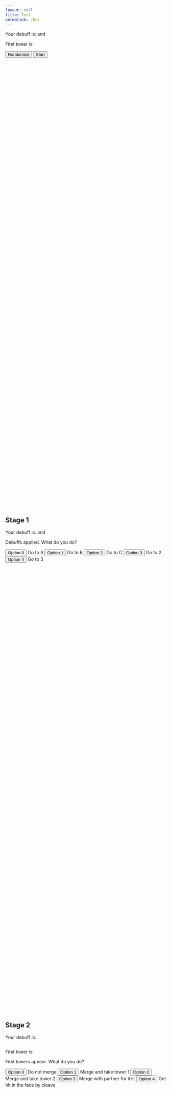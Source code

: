 ```yaml
---
layout: null
title: Test
permalink: /hc2
---
```


<p id="top">Your debuff is: <span class="debuff"></span> and <span class="stackdebuff"></span></p>
<p>First tower is: <span class="tower1"></span></p>

<button onclick="randomize()" type="button">
	Randomize</button>

<button onclick="location.href='#ref1'" type="button">
	Start</button>	

<div style="line-height:10000%;"><br></div>




<h2 id="ref1">Stage 1</h2>

<p id="top">Your debuff is: <span class="debuff"></span> and <span class="stackdebuff"></span></p>

Debuffs applied. What do you do?

<button id="button1_0" class="choice" onclick="location.href='#ref0'" type="button">
	Option 0</button>
Go to A

<button id="button1_1" class="choice" onclick="location.href='#ref0'" type="button">
	Option 1</button>
Go to B

<button id="button1_2" class="choice" onclick="location.href='#ref0'" type="button">
	Option 2</button>
Go to C
	
<button id="button1_3" class="choice" onclick="location.href='#ref0'" type="button">
	Option 3</button>
Go to 2
	
<button id="button1_4" class="choice" onclick="location.href='#ref0'" type="button">
	Option 4</button>
Go to 3
	
<div style="line-height:10000%;"><br></div>





<h2 id="ref2">Stage 2</h2>

<p>Your debuff is: <span class="stage2debuff"></span></p>
<img id="stage2debuffimg" src="">
<p>First tower is: <span class="tower1"></span></p>

First towers appear. What do you do?

<button id="button2_0" class="choice" onclick="location.href='#ref0'" type="button">
	Option 0</button>
Do not merge

<button id="button2_1" class="choice" onclick="location.href='#ref0'" type="button">
	Option 1</button>
Merge and take tower 1

<button id="button2_2" class="choice" onclick="location.href='#ref0'" type="button">
	Option 2</button>
Merge and take tower 2

<button id="button2_3" class="choice" onclick="location.href='#ref0'" type="button">
	Option 3</button>
Merge with partner for ifrit
	
<button id="button2_4" class="choice" onclick="location.href='#ref0'" type="button">
	Option 4</button>
Get hit in the face by cleave

<div style="line-height:10000%;"><br></div>



<h2 id="ref3">Stage 3</h2>

<p>Your debuff is: <span class="stage3debuff"></span></p>
<img id="stage3debuffimg" src="">
<p>First tower was: <span class="tower1"></span></p>

First towers resolved. What do you do?

<button id="button3_0" class="choice" onclick="location.href='#ref0'" type="button">
	Option 0</button>
Go to A

<button id="button3_1" class="choice" onclick="location.href='#ref0'" type="button">
	Option 1</button>
Go to B

<button id="button3_2" class="choice" onclick="location.href='#ref0'" type="button">
	Option 2</button>
Go to C
	
<button id="button3_3" class="choice" onclick="location.href='#ref0'" type="button">
	Option 3</button>
Go to the safe area. Avoid merging

<div style="line-height:10000%;"><br></div>



<h2 id="ref4">Stage 4</h2>

<p>Your debuff is: <span class="stage4debuff"></span></p>
<img id="stage4debuffimg" src="">
<p>Second towers are: <span class="tower2"></span> and <span class="tower3"></span></p>

Second towers and adds appear. What do you do?

<button id="button4_0" class="choice" onclick="location.href='#ref0'" type="button">
	Option 0</button>
Do not merge

<button id="button4_1" class="choice" onclick="location.href='#ref0'" type="button">
	Option 1</button>
Merge with Alpha and enter tower
<img src="https://img.game8.jp/7227090/3cf16a9de5ac1e02a65341cea2a66cff.png/show" width="20" height="20"/>

<button id="button4_2" class="choice" onclick="location.href='#ref0'" type="button">
	Option 2</button>
Merge with Beta and enter tower
<img src="https://img.game8.jp/7227091/b5535057bfdad7f3d41abd9d7621cb46.png/show" width="20" height="20"/>
	
<button id="button4_3" class="choice" onclick="location.href='#ref0'" type="button">
	Option 3</button>
Merge with Gamma and enter tower
<img src="https://img.game8.jp/7227092/41d883e4dc9ad6fb0d5db46a7fce2cb7.png/show" width="20" height="20"/>
	
<button id="button4_4" class="choice" onclick="location.href='#ref0'" type="button">
	Option 4</button>
Bait north add

<button id="button4_5" class="choice" onclick="location.href='#ref0'" type="button">
	Option 5</button>
Bait west add
	
<button id="button4_6" class="choice" onclick="location.href='#ref0'" type="button">
	Option 6</button>
Bait east add
	
<button id="button4_7" class="choice" onclick="location.href='#ref0'" type="button">
	Option 7</button>
Bait south add

<div style="line-height:10000%;"><br></div>



<h2 id="ref5">Stage 5</h2>

<p>Your debuff is: <span class="stage5debuff"></span></p>
<img id="stage5debuffimg" src="">

Second towers and adds resolved. What do you do?

<button id="button5_0" class="choice" onclick="location.href='#ref0'" type="button">
	Option 0</button>
Do not merge

<button id="button5_1" class="choice" onclick="location.href='#ref0'" type="button">
	Option 1</button>
Merge with wind

<button id="button5_2" class="choice" onclick="location.href='#ref0'" type="button">
	Option 2</button>
Merge with water

<button id="button5_3" class="choice" onclick="location.href='#ref0'" type="button">
	Option 3</button>
Merge with lightning

<button id="button5_4" class="choice" onclick="location.href='#ref0'" type="button">
	Option 4</button>
Merge with ifrit

<div style="line-height:10000%;"><br></div>



<h2 id="ref6">SUCCESS</h2>
<button onclick="location.href='#top'" type="button">
	Retry</button>	
<div style="line-height:10000%;"><br></div>



<h2 id="ref0">YOU DIED</h2>
<button onclick="location.href='#top'" type="button">
	Retry</button>	
<div style="line-height:10000%;"><br></div>



<script>
const debuffs = ["Alpha8", "Beta8", "Gamma8", "Alpha28", "Beta28", "Gamma28", "None", "None"];
const stackdebuffs = ["None", "Stack1", "Stack2"];
const towers = ["Wind", "Water", "Lightning"]

debuff = "Alpha8"
stackdebuff = "None"
stage2debuff = "Alpha"
stage3debuff = "Alpha"
stage4debuff = "Alpha"
stage5debuff = "Alpha"
tower1 = "Lightning"
tower2 = "Water"
tower3 = "Wind"

function randomize()
{
	debuff = debuffs[Math.floor(Math.random() * 8)];
	
	stackdebuff = "None";
	if (debuff == "Alpha28" || debuff == "Beta28" || debuff == "Gamma28")
	{
		stackdebuff = stackdebuffs[Math.floor(Math.random() * 3)];
	}
	
	stage2debuff = debuff;
	stage3debuff = debuff;
	stage4debuff = debuff;
	stage5debuff = debuff;

	if (Math.floor(Math.random() * 2) == 0)
	{
		tower1 = "Water";
		tower2 = "Wind";
		tower3 = "Lightning";
	}
	else
	{
		tower1 = "Lightning";
		tower2 = "Wind";
		tower3 = "Water";
	}

	resetChoices();
}

function resetChoices()
{
	var elements = document.getElementsByClassName("choice");
	for (const element of elements) {
		element.outerHTML = element.outerHTML.replace(/ref[0-9]+/, 'ref0');
	}
	
	var elements = document.getElementsByClassName("debuff");
	for (const element of elements) {
		element.innerHTML = debuff;
	}
	
	var elements = document.getElementsByClassName("stackdebuff");
	for (const element of elements) {
		element.innerHTML = stackdebuff;
	}
	
	var elements = document.getElementsByClassName("tower1");
	for (const element of elements) {
		element.innerHTML = tower1;
	}
	
	var elements = document.getElementsByClassName("tower2");
	for (const element of elements) {
		element.innerHTML = tower2;
	}
	
	var elements = document.getElementsByClassName("tower3");
	for (const element of elements) {
		element.innerHTML = tower3;
	}
	
	addCorrectChoices();
	setImages();

	var elements = document.getElementsByClassName("stage2debuff");
	for (const element of elements) {
		element.innerHTML = stage2debuff;
	}

	var elements = document.getElementsByClassName("stage3debuff");
	for (const element of elements) {
		element.innerHTML = stage3debuff;
	}
	
	var elements = document.getElementsByClassName("stage4debuff");
	for (const element of elements) {
		element.innerHTML = stage4debuff;
	}

	var elements = document.getElementsByClassName("stage5debuff");
	for (const element of elements) {
		element.innerHTML = stage5debuff;
	}
}

function setLink(buttonid, link)
{
	element = document.getElementById(buttonid);
	element.outerHTML = element.outerHTML.replace(/ref[0-9]+/, link);
}

function addCorrectChoices()
{
	switch(stackdebuff)
	{
	case "Stack1":
		setLink("button1_4", "ref2");
		break;
	case "Stack2":
		setLink("button1_3", "ref2");
		break;
	case "None":
		if (debuff == "Alpha28" || debuff == "Beta28" || debuff == "Gamma28")
		{
			setLink("button1_3", "ref2");
		}
		break;
	}

	switch(debuff)
	{
	case "Alpha8":
		setLink("button1_0", "ref2");
		stage2debuff = "Alpha"

		if(tower1 == "Water")
		{
			stage3debuff = tower1;
			stage4debuff = stage3debuff;
			stage5debuff = stage4debuff;
			setLink("button2_1", "ref3");
			setLink("button3_3", "ref4");
			setLink("button4_4", "ref5");
		}
		else
		{
			stage3debuff = "Alpha";
			stage4debuff = stage3debuff;
			setLink("button2_0", "ref3");
			setLink("button3_3", "ref4");
			
			setLink("button4_3", "ref5");
			stage5debuff = "Water";
		}
		break;
	case "Beta8":
		setLink("button1_1", "ref2");
		stage2debuff = "Beta"

		if (tower1 == "Lightning")
		{
			stage3debuff = tower1;
			stage4debuff = stage3debuff;
			stage5debuff = stage4debuff;
			setLink("button2_1", "ref3");
			setLink("button3_3", "ref4");
			setLink("button4_4", "ref5");
		}
		else
		{
			stage3debuff = "Beta";
			stage4debuff = stage3debuff;
			setLink("button2_0", "ref3");
			setLink("button3_3", "ref4");
			setLink("button4_3", "ref5");
			stage5debuff = "Lightning";
		}
		break;
	case "Gamma8":
		setLink("button1_2", "ref2");
		stage2debuff = "Gamma"
		
		if(tower1 == "Water" || tower1 == "Lightning")
		{
			stage3debuff = tower1;
			stage4debuff = stage3debuff;
			stage5debuff = stage4debuff;
			setLink("button2_2", "ref3");
			setLink("button3_3", "ref4");
			setLink("button4_7", "ref5");
		}

		break;
	
	case "Alpha28":
		setLink("button2_0", "ref3");
		setLink("button3_0", "ref4");
		stage4debuff = "Alpha";

		setLink("button4_2", "ref5");
		stage5debuff = "Wind";

		break;
		
	case "Beta28":
		setLink("button2_0", "ref3");
		setLink("button3_1", "ref4");
		stage4debuff = "Beta";

		setLink("button4_1", "ref5");
		stage5debuff = "Wind";

		break;
		
	case "Gamma28":
		setLink("button2_0", "ref3");
		setLink("button3_2", "ref4");
		stage4debuff = "Gamma";

		if(tower1 == "Lightning")
		{
			setLink("button4_1", "ref5");
			stage5debuff = "Water";
		}
		else
		{
			setLink("button4_2", "ref5");
			stage5debuff = "Lightning";
		}

		break;
		
	case "None":
		setLink("button1_0", "ref2");
		setLink("button2_3", "ref3");
		setLink("button3_3", "ref4");
		setLink("button4_5", "ref5");
		setLink("button4_6", "ref5");
		
		stage2debuff = "Alpha"
		stage3debuff = "Ifrit";
		stage4debuff = "Ifrit";
		stage5debuff = "Ifrit";
		break;
	}
	
	if(stage5debuff == "Ifrit")
	{
		setLink("button5_1", "ref6");
	}
	else if(stage5debuff == "Wind")
	{
		setLink("button5_4", "ref6");
	}
	else
	{
		setLink("button5_0", "ref6");
	}
}

alphaimg = "https://img.game8.jp/7227090/3cf16a9de5ac1e02a65341cea2a66cff.png/show"
betaimg = "https://img.game8.jp/7227091/b5535057bfdad7f3d41abd9d7621cb46.png/show"
gammaimg = "https://img.game8.jp/7227092/41d883e4dc9ad6fb0d5db46a7fce2cb7.png/show"
windimg = "https://img.game8.jp/7227094/e48a0793fb45eca6cf9e4c737d558986.png/show"
waterimg = "https://img.game8.jp/7228918/d24eebe86572b804eb40165e866255ec.png/show"
lightningimg = "https://img.game8.jp/7227096/4a417a62006dd25df0170d6f5b21bfd4.png/show"
ifritimg = "https://img.game8.jp/7227095/9b5a04388a6940eb7f6179b729396bbc.png/show"

function getImage(debuff)
{
	imglink = ""
	
	if(debuff == "Alpha")
	{
		imglink = alphaimg;
	}
	else if(debuff == "Beta")
	{
		imglink = betaimg;
	}
	else if(debuff == "Gamma")
	{
		imglink = gammaimg;
	}
	else if(debuff == "Water")
	{
		imglink = waterimg;
	}
	else if(debuff == "Wind")
	{
		imglink = windimg;
	}
	else if(debuff == "Lightning")
	{
		imglink = lightningimg;
	}
	else if(debuff == "Ifrit")
	{
		imglink = ifritimg;
	}
	
	return imglink;
}

function setImages()
{
	element = document.getElementById("stage2debuffimg");
	element.src = getImage(stage2debuff);
	
	element = document.getElementById("stage3debuffimg");
	element.src = getImage(stage3debuff);
	
	element = document.getElementById("stage4debuffimg");
	element.src = getImage(stage4debuff);	
	
	element = document.getElementById("stage5debuffimg");
	element.src = getImage(stage5debuff);
}

randomize();
</script>